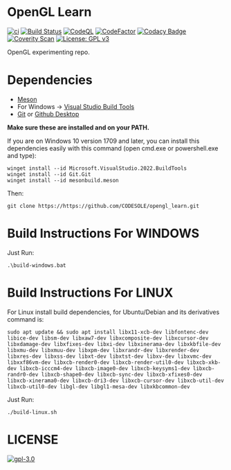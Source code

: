 # OpenGL Learn

[![ci](https://github.com/codesole/opengl_learn/actions/workflows/ci.yml/badge.svg)](https://github.com/codesole/opengl_learn/actions?query=workflow%3Aci)
[![Build Status](https://travis-ci.com/CODESOLE/opengl_learn.svg?branch=main)](https://travis-ci.com/CODESOLE/opengl_learn)
[![CodeQL](https://github.com/CODESOLE/opengl_learn/actions/workflows/codeql-analysis.yml/badge.svg)](https://github.com/CODESOLE/opengl_learn/actions/workflows/codeql-analysis.yml)
[![CodeFactor](https://www.codefactor.io/repository/github/codesole/opengl_learn/badge)](https://www.codefactor.io/repository/github/codesole/opengl_learn)
[![Codacy Badge](https://app.codacy.com/project/badge/Grade/888554f6d27b47e6a55c8fc61de7bc66)](https://www.codacy.com/gh/CODESOLE/opengl_learn/dashboard?utm_source=github.com&amp;utm_medium=referral&amp;utm_content=CODESOLE/opengl_learn&amp;utm_campaign=Badge_Grade)
[![Coverity Scan](https://scan.coverity.com/projects/24005/badge.svg)](https://scan.coverity.com/projects/codesole-opengl_learn)
[![License: GPL v3](https://img.shields.io/badge/License-GPLv3-blue.svg)](https://www.gnu.org/licenses/gpl-3.0)

OpenGL experimenting repo.

# Dependencies

 - [Meson](https://mesonbuild.com/Getting-meson.html)
 - For Windows -> [Visual Studio Build Tools](https://visualstudio.microsoft.com/downloads/#build-tools-for-visual-studio-2022)
 - [Git](https://git-scm.com/downloads) or [Github Desktop](https://desktop.github.com/)

 **Make sure these are installed and on your PATH.**
 
If you are on Windows 10 version 1709 and later, you can install this dependencies easily with this command (open cmd.exe or powershell.exe and type):
```shell
winget install --id Microsoft.VisualStudio.2022.BuildTools
winget install --id Git.Git
winget install --id mesonbuild.meson
```
Then:
```
git clone https://https://github.com/CODESOLE/opengl_learn.git
```


# Build Instructions For WINDOWS

Just Run:
```shell
.\build-windows.bat
```


# Build Instructions For LINUX

For Linux install build dependencies, for Ubuntu/Debian and its derivatives command is:

```shell
sudo apt update && sudo apt install libx11-xcb-dev libfontenc-dev libice-dev libsm-dev libxaw7-dev libxcomposite-dev libxcursor-dev libxdamage-dev libxfixes-dev libxi-dev libxinerama-dev libxkbfile-dev libxmu-dev libxmuu-dev libxpm-dev libxrandr-dev libxrender-dev libxres-dev libxss-dev libxt-dev libxtst-dev libxv-dev libxvmc-dev libxxf86vm-dev libxcb-render0-dev libxcb-render-util0-dev libxcb-xkb-dev libxcb-icccm4-dev libxcb-image0-dev libxcb-keysyms1-dev libxcb-randr0-dev libxcb-shape0-dev libxcb-sync-dev libxcb-xfixes0-dev libxcb-xinerama0-dev libxcb-dri3-dev libxcb-cursor-dev libxcb-util-dev libxcb-util0-dev libgl-dev libgl1-mesa-dev libxkbcommon-dev
```

Just Run:
```shell
./build-linux.sh
```


# LICENSE

[![gpl-3.0](https://www.gnu.org/graphics/gplv3-with-text-136x68.png)](https://www.gnu.org/licenses/gpl-3.0)
